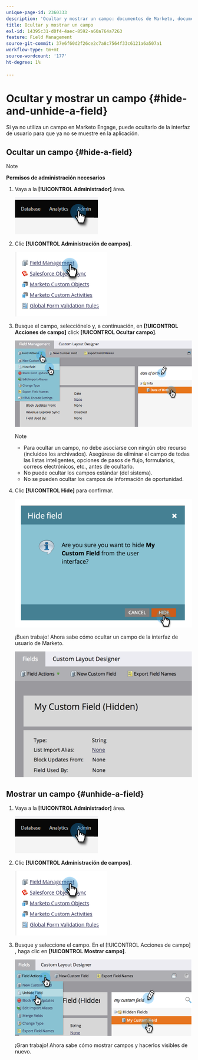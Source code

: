 ```yaml
---
unique-page-id: 2360333
description: 'Ocultar y mostrar un campo: documentos de Marketo, documentación del producto'
title: Ocultar y mostrar un campo
exl-id: 14395c31-d0f4-4aec-8592-a60a764a7263
feature: Field Management
source-git-commit: 37e6f60d2f26ce2c7a8c7564f33c6121a6a507a1
workflow-type: tm+mt
source-wordcount: '177'
ht-degree: 1%

---
```


# Ocultar y mostrar un campo {#hide-and-unhide-a-field}

Si ya no utiliza un campo en Marketo Engage, puede ocultarlo de la interfaz de usuario para que ya no se muestre en la aplicación.

## Ocultar un campo {#hide-a-field}

>[!NOTE]
>
>**Permisos de administración necesarios**

1. Vaya a la **[!UICONTROL Administrador]** área.

   ![](assets/hide-and-unhide-a-field-1.png)

1. Clic **[!UICONTROL Administración de campos]**.

   ![](assets/hide-and-unhide-a-field-2.png)

1. Busque el campo, selecciónelo y, a continuación, en **[!UICONTROL Acciones de campo]** click **[!UICONTROL Ocultar campo]**.

   ![](assets/hide-and-unhide-a-field-3.png)

   >[!NOTE]
   >
   >* Para ocultar un campo, no debe asociarse con ningún otro recurso (incluidos los archivados). Asegúrese de eliminar el campo de todas las listas inteligentes, opciones de pasos de flujo, formularios, correos electrónicos, etc., antes de ocultarlo.
   >* No puede ocultar los campos estándar (del sistema).
   >* No se pueden ocultar los campos de información de oportunidad.

1. Clic **[!UICONTROL Hide]** para confirmar.

   ![](assets/hide-and-unhide-a-field-4.png)

   ¡Buen trabajo! Ahora sabe cómo ocultar un campo de la interfaz de usuario de Marketo.

   ![](assets/hide-and-unhide-a-field-5.png)

## Mostrar un campo {#unhide-a-field}

1. Vaya a la **[!UICONTROL Administrador]** área.

   ![](assets/hide-and-unhide-a-field-6.png)

1. Clic **[!UICONTROL Administración de campos]**.

   ![](assets/hide-and-unhide-a-field-7.png)

1. Busque y seleccione el campo. En el [!UICONTROL Acciones de campo] , haga clic en **[!UICONTROL Mostrar campo]**.

   ![](assets/hide-and-unhide-a-field-8.png)

   ¡Gran trabajo! Ahora sabe cómo mostrar campos y hacerlos visibles de nuevo.


